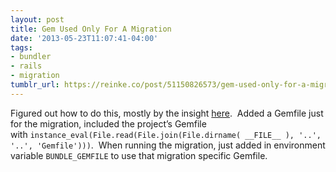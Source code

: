 ```yaml
---
layout: post
title: Gem Used Only For A Migration
date: '2013-05-23T11:07:41-04:00'
tags:
- bundler
- rails
- migration
tumblr_url: https://reinke.co/post/51150826573/gem-used-only-for-a-migration
---
```

Figured out how to do this, mostly by the insight [here](http://stackoverflow.com/questions/13783801/composing-one-gemfile-from-multiple-others). &nbsp;Added a Gemfile just for the migration, included the project’s Gemfile with&nbsp;`instance_eval(File.read(File.join(File.dirname( __FILE__ ), '..', '..', 'Gemfile')))`. &nbsp;When running the migration, just added in environment variable&nbsp;`BUNDLE_GEMFILE` to use that migration specific Gemfile.

